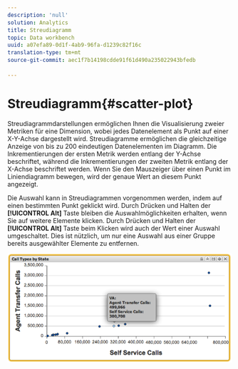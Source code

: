 ```yaml
---
description: 'null'
solution: Analytics
title: Streudiagramm
topic: Data workbench
uuid: a07efa89-0d1f-4ab9-96fa-d1239c82f16c
translation-type: tm+mt
source-git-commit: aec1f7b14198cdde91f61d490a235022943bfedb

---
```



# Streudiagramm{#scatter-plot}

Streudiagrammdarstellungen ermöglichen Ihnen die Visualisierung zweier Metriken für eine Dimension, wobei jedes Datenelement als Punkt auf einer X-Y-Achse dargestellt wird. Streudiagramme ermöglichen die gleichzeitige Anzeige von bis zu 200 eindeutigen Datenelementen im Diagramm. Die Inkrementierungen der ersten Metrik werden entlang der Y-Achse beschriftet, während die Inkrementierungen der zweiten Metrik entlang der X-Achse beschriftet werden. Wenn Sie den Mauszeiger über einen Punkt im Liniendiagramm bewegen, wird der genaue Wert an diesem Punkt angezeigt.

Die Auswahl kann in Streudiagrammen vorgenommen werden, indem auf einen bestimmten Punkt geklickt wird. Durch Drücken und Halten der **[!UICONTROL Alt]** Taste bleiben die Auswahlmöglichkeiten erhalten, wenn Sie auf weitere Elemente klicken. Durch Drücken und Halten der **[!UICONTROL Alt]** Taste beim Klicken wird auch der Wert einer Auswahl umgeschaltet. Dies ist nützlich, um nur eine Auswahl aus einer Gruppe bereits ausgewählter Elemente zu entfernen.

![](assets/scatter_plot.png)


